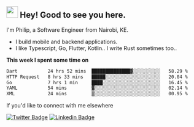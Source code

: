 <h2><img src="https://slackmojis.com/emojis/3643-cool-doge/download" width="30"/> Hey! Good to see you here.</h2>

<p>I'm Philip, a Software Engineer from Nairobi, KE. 

- I build mobile and backend applications.
- I like Typescript, Go, Flutter, Kotlin.. I write Rust sometimes too..</p>

**This week I spent some time on**
<!--START_SECTION:waka-->

```txt
Dart           24 hrs 52 mins  ██████████████▓░░░░░░░░░░   58.29 %
HTTP Request   8 hrs 33 mins   █████░░░░░░░░░░░░░░░░░░░░   20.04 %
Go             7 hrs 1 min     ████░░░░░░░░░░░░░░░░░░░░░   16.45 %
YAML           54 mins         ▓░░░░░░░░░░░░░░░░░░░░░░░░   02.14 %
XML            24 mins         ▒░░░░░░░░░░░░░░░░░░░░░░░░   00.95 %
```

<!--END_SECTION:waka-->

If you'd like to connect with me elsewhere

[![Twitter Badge](https://img.shields.io/badge/-Twitter-1ca0f1?style=flat-square&labelColor=1ca0f1&logo=twitter&logoColor=white&link=https://twitter.com/_diogorodrigues)](https://twitter.com/kimathiphil)  [![Linkedin Badge](https://img.shields.io/badge/-LinkedIn-blue?style=flat-square&logo=Linkedin&logoColor=white&link=https://www.linkedin.com/in/philip-kimathi-2604a9114/)](https://www.linkedin.com/in/philip-kimathi-2604a9114/)
